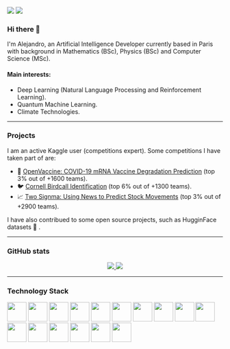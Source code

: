 [![](https://img.shields.io/badge/linkedin-%230077B5.svg?&style=for-the-badge&logo=linkedin&logoColor=white)](https://www.https://www.linkedin.com/in/alejandro-castro-ros/)
[![](https://img.shields.io/badge/Kaggle-00599C?style=for-the-badge&logo=kaggle&logoColor=white)](https://www.kaggle.com/alexine)

### Hi there 👋

I'm Alejandro, an Artificial Intelligence Developer currently based in Paris with background in Mathematics (BSc), Physics (BSc) and Computer Science (MSc).

#### Main interests:
- Deep Learning (Natural Language Processing and Reinforcement Learning).
- Quantum Machine Learning.
- Climate Technologies.

---
### Projects

I am an active Kaggle user (competitions expert). Some competitions I have taken part of are:

- 💉  [OpenVaccine: COVID-19 mRNA Vaccine Degradation Prediction](https://www.kaggle.com/c/stanford-covid-vaccine) (top 3% out of +1600 teams).
- 🐦  [Cornell Birdcall Identification](https://www.kaggle.com/c/birdsong-recognition) (top 6% out of +1300 teams).
- 📈  [Two Signma: Using News to Predict Stock Movements](https://www.kaggle.com/c/two-sigma-financial-news) (top 3% out of +2900 teams).

I have also contribued to some open source projects, such as HugginFace datasets 🤗 .

---
### GitHub stats

<div style="text-align:center">
<a href="">
  <img src="https://github-readme-stats.vercel.app/api?username=alejandrocros&count_private=true&show_icons=false&theme=dark&include_all_commits=true&show_icons=true&hide=issues" />
</a>
<a href="">
  <img src="https://github-readme-stats.vercel.app/api/top-langs/?username=alejandrocros&theme=dark&layout=compact&hide=jupyter%20notebook" />
</a>
</div>

---

### Technology Stack

<img height="45" src="https://cdn.svgporn.com/logos/python.svg">
<img height="45" src="https://cdn.svgporn.com/logos/tensorflow.svg">
<img height="45" src="https://cdn.svgporn.com/logos/pytorch.svg">
<img height="45" src="https://cdn.svgporn.com/logos/javascript.svg">
<img height="45" src="https://cdn.svgporn.com/logos/typescript-icon.svg">
<img height="45" src="https://cdn.svgporn.com/logos/postgresql.svg">
<img height="45" src="https://cdn.svgporn.com/logos/mongodb.svg">
<img height="45" src="https://cdn.svgporn.com/logos/neo4j.svg">
<img height="45" src="https://cdn.svgporn.com/logos/docker.svg">
<img height="45" src="https://cdn.svgporn.com/logos/jenkins.svg">
<img height="45" src="https://cdn.svgporn.com/logos/bash.svg">
<img height="45" src="https://cdn.svgporn.com/logos/github-icon.svg">
<img height="45" src="https://cdn.svgporn.com/logos/git.svg">
<img height="45" src="https://cdn.svgporn.com/logos/linux-tux.svg">
<img height="45" src="https://cdn.svgporn.com/logos/git.svg">
<img height="45" src="https://cdn.svgporn.com/logos/google-cloud.svg">

<!--
![VISIT COUNT](https://visitor-badge.laobi.icu/badge?page_id=alejandrocros.alejandrocros)
-->
